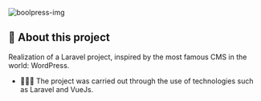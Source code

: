![boolpress-img](https://user-images.githubusercontent.com/78272736/133115867-e2d47d5b-d5fc-4db2-afc7-5dfff9334961.png)

## 🐲 About this project

Realization of a Laravel project, inspired by the most famous CMS in the world: WordPress.

- 👨🏻🍜 The project was carried out through the use of technologies such as Laravel and VueJs.


